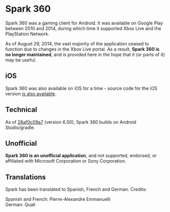 Spark 360
=========

Spark 360 was a gaming client for Android. It was available on Google Play between 2010 and 2014, during which time it supported Xbox Live and the PlayStation Network.

As of August 29, 2014, the vast majority of the application ceased to function due to changes in the Xbox Live portal. As a result, **Spark 360 is no longer maintained**, and is provided here in the hope that it (or parts of it) may be useful.

iOS
---

Spark 360 was also available on iOS for a time - source code for the iOS version [is also available](https://github.com/pokebyte/Spark360-iOS).

Technical
---------

As of [28af0c09a7](https://github.com/pokebyte/Spark360/tree/28af0c09a786def01dcbe77a9f11374fe43b44f7) (version 6.50), Spark 360 builds on Android Studio/gradle.

Unofficial
----------

**Spark 360 is an unofficial application**, and not supported, endorsed, or affiliated with Microsoft Corporation or Sony Corporation.

Translations
------------

Spark has been translated to Spanish, French and German. Credits:

Spanish and French: Pierre-Alexandre Emmanuelli  
German: Quali
